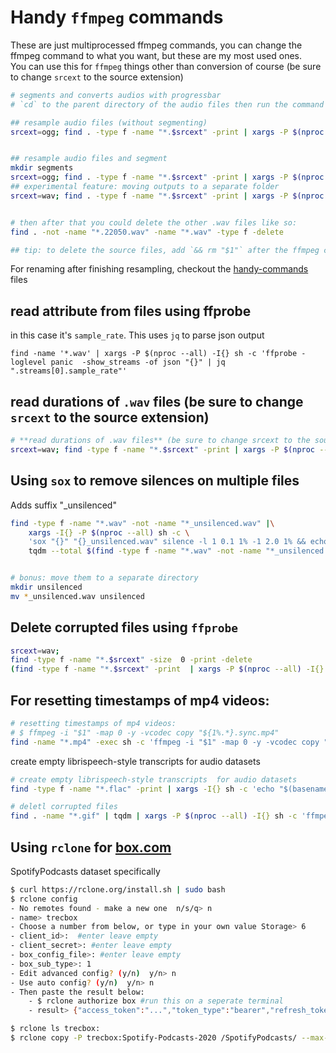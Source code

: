 # Handy `ffmpeg` commands

These are just multiprocessed ffmpeg commands, you can change the ffmpeg command to what you want, but these are my most used ones.  
You can use this for `ffmpeg` things other than conversion of course (be sure to change `srcext` to the source extension)

```bash
# segments and converts audios with progressbar
# `cd` to the parent directory of the audio files then run the command

## resample audio files (without segmenting)
srcext=ogg; find . -type f -name "*.$srcext" -print | xargs -P $(nproc --all) -I{} sh -c 'ffmpeg -n -hide_banner -loglevel error -i "$1" -ar 22050 -ac 1  "${1%.*}.22050.wav" | echo "" ' -- {} | tqdm --unit .$srcext --total $(find -type f -name "*.$srcext" | wc -l) > /dev/null


## resample audio files and segment
mkdir segments
srcext=ogg; find . -type f -name "*.$srcext" -print | xargs -P $(nproc --all) -I{} sh -c 'ffmpeg -n -hide_banner -loglevel error -i "$1" -ar 22050 -ac 1 -f segment -segment_time 10 "${1%.*}.seg%03d.22050.wav" | echo "" ' -- {} | tqdm --unit .$srcext --total $(find -type f -name "*.$srcext" | wc -l) > /dev/null
## experimental feature: moving outputs to a separate folder
srcext=wav; find . -type f -name "*.$srcext" -print | xargs -P $(nproc --all) -I{} sh -c 'mkdir -p "segments/$(dirname ${1})"; ffmpeg -i "$1" -hide_banner -y -loglevel panic -f segment -segment_time 6 -c copy "segments/${1%.*}.seg%03d.wav" && echo ""' -- {} | tqdm --total $(find -type f -name "*.$srcext" | wc -l) > /dev/null


# then after that you could delete the other .wav files like so:
find . -not -name "*.22050.wav" -name "*.wav" -type f -delete

## tip: to delete the source files, add `&& rm "$1"` after the ffmpeg command before the `| echo ..`

```

For renaming after finishing resampling, checkout the [handy-commands](handy-commandline.md#file-editing) files

## read attribute from files using ffprobe

in this case it's `sample_rate`. This uses `jq` to parse json output

```
find -name '*.wav' | xargs -P $(nproc --all) -I{} sh -c 'ffprobe -loglevel panic  -show_streams -of json "{}" | jq ".streams[0].sample_rate"'
```

## read durations of `.wav` files (be sure to change `srcext` to the source extension)

```bash
# **read durations of .wav files** (be sure to change srcext to the source extension)
srcext=wav; find -type f -name "*.$srcext" -print | xargs -P $(nproc --all) -I{} sh -c 'ffprobe -i "$1" -show_entries format=duration -v quiet -of csv="p=0" ' _ {} \; | (tqdm --total $(find -name "*.$srcext" | wc -l) ) | (awk '{ sum += $1 } END { print sum }')
```


## Using `sox` to remove silences on multiple files

Adds suffix "_unsilenced"

```sh
find -type f -name "*.wav" -not -name "*_unsilenced.wav" |\
	xargs -I{} -P $(nproc --all) sh -c \
	'sox "{}" "{}_unsilenced.wav" silence -l 1 0.1 1% -1 2.0 1% && echo""' | \
	tqdm --total $(find -type f -name "*.wav" -not -name "*_unsilenced.wav"|wc -l)


# bonus: move them to a separate directory
mkdir unsilenced
mv *_unsilenced.wav unsilenced
```

## Delete corrupted files using `ffprobe`

```bash
srcext=wav; 
find -type f -name "*.$srcext" -size  0 -print -delete
(find -type f -name "*.$srcext" -print  | xargs -P $(nproc --all) -I{} sh -c 'ffprobe -loglevel error -hide_banner "$1"; echo "$1,$?" ' -- {}) | xargs -I{} echo {} | (tqdm --total $(find -name "*.$srcext" | wc -l)) | grep ,1 | awk -F',' '{print $1}' | xargs -I{} rm "{}"
```

## For resetting timestamps of mp4 videos:

```bash
# resetting timestamps of mp4 videos:
# $ ffmpeg -i "$1" -map 0 -y -vcodec copy "${1%.*}.sync.mp4"
find -name "*.mp4" -exec sh -c 'ffmpeg -i "$1" -map 0 -y -vcodec copy "${1%.*}.sync.mp4" &' sh {} \;
```

create empty librispeech-style transcripts  for audio datasets

```bash
# create empty librispeech-style transcripts  for audio datasets
find -type f -name "*.flac" -print | xargs -I{} sh -c 'echo "$(basename ${1%.*}) " >> "$(dirname "$1")/trans.trans.txt" ' -- {}
```

```bash
# deletl corrupted files
find . -name "*.gif" | tqdm | xargs -P $(nproc --all) -I{} sh -c 'ffmpeg -v error -i "{}" -f null - || rm "{}" 2>/dev/null'

```

## Using `rclone` for [box.com](http://box.com)

SpotifyPodcasts dataset specifically

```bash
$ curl https://rclone.org/install.sh | sudo bash
$ rclone config
- No remotes found - make a new one  n/s/q> n
- name> trecbox 
- Choose a number from below, or type in your own value Storage> 6
- client_id>:  #enter leave empty
- client_secret>: #enter leave empty
- box_config_file>: #enter leave empty
- box_sub_type>: 1
- Edit advanced config? (y/n)  y/n> n
- Use auto config? (y/n)  y/n> n
- Then paste the result below:
	- $ rclone authorize box #run this on a seperate terminal
	- result> {"access_token":"...","token_type":"bearer","refresh_token":"...","expiry":"2021-02-17T17:38:29.996461488+03:00"}

$ rclone ls trecbox:
$ rclone copy -P trecbox:Spotify-Podcasts-2020 /SpotifyPodcasts/ --max-backlog=999999 --drive-chunk-size=512M --transfers=45 --checkers=45 --buffer-size=75M
```
